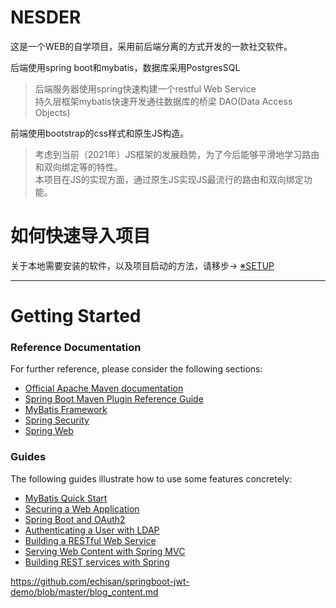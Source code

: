 # NESDER
这是一个WEB的自学项目，采用前后端分离的方式开发的一款社交软件。

后端使用spring boot和mybatis，数据库采用PostgresSQL  
>后端服务器使用spring快速构建一个restful Web Service  
持久层框架mybatis快速开发通往数据库的桥梁 DAO(Data Access Objects)

前端使用bootstrap的css样式和原生JS构造。  
>考虑到当前（2021年）JS框架的发展趋势，为了今后能够平滑地学习路由和双向绑定等的特性。  
本项目在JS的实现方面，通过原生JS实现JS最流行的路由和双向绑定功能。

# 如何快速导入项目
关于本地需要安装的软件，以及项目启动的方法，请移步→
[※SETUP](./readme/SETUP.md)

---
# Getting Started

### Reference Documentation
For further reference, please consider the following sections:

* [Official Apache Maven documentation](https://maven.apache.org/guides/index.html)
* [Spring Boot Maven Plugin Reference Guide](https://docs.spring.io/spring-boot/docs/2.1.9.RELEASE/maven-plugin/)
* [MyBatis Framework](https://mybatis.org/spring-boot-starter/mybatis-spring-boot-autoconfigure/)
* [Spring Security](https://docs.spring.io/spring-boot/docs/2.1.9.RELEASE/reference/htmlsingle/#boot-features-security)
* [Spring Web](https://docs.spring.io/spring-boot/docs/2.1.9.RELEASE/reference/htmlsingle/#boot-features-developing-web-applications)

### Guides
The following guides illustrate how to use some features concretely:

* [MyBatis Quick Start](https://github.com/mybatis/spring-boot-starter/wiki/Quick-Start)
* [Securing a Web Application](https://spring.io/guides/gs/securing-web/)
* [Spring Boot and OAuth2](https://spring.io/guides/tutorials/spring-boot-oauth2/)
* [Authenticating a User with LDAP](https://spring.io/guides/gs/authenticating-ldap/)
* [Building a RESTful Web Service](https://spring.io/guides/gs/rest-service/)
* [Serving Web Content with Spring MVC](https://spring.io/guides/gs/serving-web-content/)
* [Building REST services with Spring](https://spring.io/guides/tutorials/bookmarks/)

https://github.com/echisan/springboot-jwt-demo/blob/master/blog_content.md
